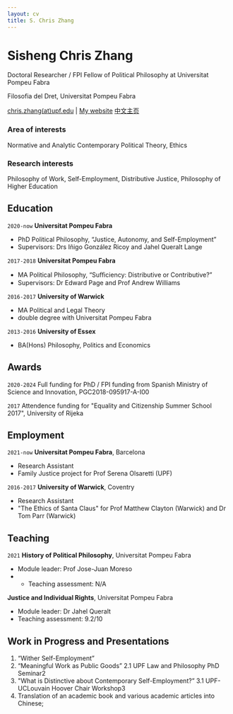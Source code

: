 ```yaml
---
layout: cv
title: S. Chris Zhang 
---
```

# Sisheng Chris Zhang

Doctoral Researcher / FPI Fellow of Political Philosophy at Universitat Pompeu Fabra

Filosofia del Dret, Universitat Pompeu Fabra

<div id="webaddress">
<a href="mailto:chris.zhangATupf.edug">chris.zhang(at)upf.edu</a>
| <a href="http://czhang.uk">My website</a>
  <a href="http://sishengzhang.com">中文主页</a> 
</div>


<!--
## Currently

Standing on the shoulders of giants
-->

### Area of interests 

Normative and Analytic Contemporary Political Theory, Ethics

### Research interests

Philosophy of Work, Self-Employment, Distributive Justice, Philosophy of Higher Education

## Education

`2020-now`
__Universitat Pompeu Fabra__

- PhD Political Philosophy, “Justice, Autonomy, and Self-Employment”
- Supervisors: Drs Iñigo González Ricoy and Jahel Queralt Lange

`2017-2018`
__Universitat Pompeu Fabra__

- MA Political Philosophy, “Suﬃciency: Distributive or Contributive?”
- Supervisors: Dr Edward Page and Prof Andrew Williams

`2016-2017`
__University of Warwick__

- MA Political and Legal Theory
- double degree with Universitat Pompeu Fabra

`2013-2016`
__University of Essex__

- BA(Hons) Philosophy, Politics and Economics


## Awards

`2020-2024`
Full funding for PhD / FPI funding from Spanish Ministry of Science and Innovation, PGC2018-095917-A-I00

`2017`
Attendence funding for "Equality and Citizenship Summer School 2017", University of Rijeka 

<!--
## Publications

 A list is also available [online](http://scholar.google.co.uk/citations?user=LTOTl0YAAAAJ)

### Journals

`1669`
Newton Sir I, De analysi per æquationes numero terminorum infinitas. 

`1669`
Lectiones opticæ.

etc. etc. etc.

### Patents

`2012`
Infinitesimal calculus for solutions to physics problems, [SMBC](http://www.techdirt.com/articles/20121011/09312820678/if-patents-had-been-around-time-newton.shtml) patent 001

-->

## Employment

`2021-now`
__Universitat Pompeu Fabra__, Barcelona

- Research Assistant
- Family Justice project for Prof Serena Olsaretti (UPF)

`2016-2017`
__University of Warwick__, Coventry

- Research Assistant
- "The Ethics of Santa Claus" for Prof Matthew Clayton (Warwick) and Dr Tom Parr (Warwick)



## Teaching
`2021`
__History of Political Philosophy__, Universitat Pompeu Fabra
- Module leader: Prof Jose-Juan Moreso
- - Teaching assessment: N/A

__Justice and Individual Rights__, Universitat Pompeu Fabra
- Module leader: Dr Jahel Queralt
- Teaching assessment: 9.2/10

## Work in Progress and Presentations
1. “Wither Self-Employment”
2. “Meaningful Work as Public Goods”
2.1 UPF Law and Philosophy PhD Seminar2 
3. "What is Distinctive about Contemporary Self-Employment?”
3.1 UPF-UCLouvain Hoover Chair Workshop3 
4. Translation of an academic book and various academic articles into Chinese;

<!-- ### Footer

Last updated: Sunday, 30 January 2022 -->


